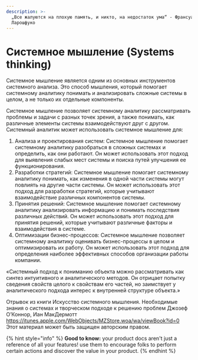 ```yaml
---
description: >-
  „Все жалуются на плохую память, и никто, на недостаток ума“ - Франсуа де
  Ларошфуко
---
```


# Системное мышление (Systems thinking)

Системное мышление является одним из основных инструментов системного анализа. Это способ мышления, который помогает системному аналитику понимать и анализировать сложные системы в целом, а не только их отдельные компоненты.

Системное мышление позволяет системному аналитику рассматривать проблемы и задачи с разных точек зрения, а также понимать, как различные элементы системы взаимодействуют друг с другом. Системный аналитик может использовать системное мышление для:

1. Анализа и проектирования систем: Системное мышление помогает системному аналитику разобраться в сложных системах и определить, как они работают. Он может использовать этот подход для выявления слабых мест системы и поиска путей улучшения ее функционирования.
2. Разработки стратегий: Системное мышление помогает системному аналитику понимать, как изменения в одной части системы могут повлиять на другие части системы. Он может использовать этот подход для разработки стратегий, которые учитывают взаимодействие различных компонентов системы.
3. Принятия решений: Системное мышление помогает системному аналитику анализировать информацию и понимать последствия различных действий. Он может использовать этот подход для принятия решений, которые учитывают различные факторы и взаимодействия в системе.
4. Оптимизации бизнес-процессов: Системное мышление позволяет системному аналитику оценивать бизнес-процессы в целом и оптимизировать их работу. Он может использовать этот подход для определения наиболее эффективных способов организации работы компании.

«Системный подход к пониманию объекта можно рассматривать как синтез интуитивного и аналитического методов. Он отрицает попытку сведения свойств целого к свойствам его частей, но заимствует у аналитического подхода интерес к внутренней структуре объекта.»

Отрывок из книги Искусство системного мышления. Необходимые знания о системах и творческом подходе к решению проблем Джозеф О’Коннор, Иан МакДермотт https://itunes.apple.com/WebObjects/MZStore.woa/wa/viewBook?id=0 Этот материал может быть защищен авторским правом.



{% hint style="info" %}
**Good to know:** your product docs aren't just a reference of all your features! use them to encourage folks to perform certain actions and discover the value in your product.
{% endhint %}
